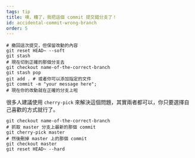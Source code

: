 ```yaml
---
tags: tip
title: 噢，糟了，我把這個 commit 提交錯分支了！
id: accidental-commit-wrong-branch
order: 5
---
```


```git
# 撤回這次提交，但保留改動的內容
git reset HEAD~ --soft
git stash
# 現在切到正確的那個分支去
git checkout name-of-the-correct-branch
git stash pop
git add . # 或者你可以添加指定的文件
git commit -m "your message here";
# 現在你的改動就在正確的分支上啦
```

很多人建議使用 `cherry-pick` 來解決這個問題，其實兩者都可以，你只要選擇自己喜歡的方式就行了。

```git
git checkout name-of-the-correct-branch
# 抓取 master 分支上最新的那個 commit
git cherry-pick master
# 然後刪掉 master 上的那個 commit
git checkout master
git reset HEAD~ --hard
```